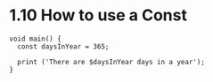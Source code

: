 # 1.10 How to use a Const

```
void main() {
  const daysInYear = 365;
  
  print ('There are $daysInYear days in a year');
}
```
